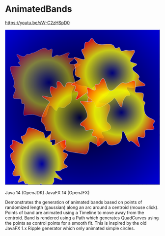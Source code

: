# AnimatedBands
https://youtu.be/sW-C2zHSpD0

![](/media/AnimatedBands.png)

Java 14 (OpenJDK) 
JavaFX 14 (OpenJFX)

Demonstrates the generation of animated bands based on points of randomized length (gaussian) along an arc around a centroid (mouse click). Points of band are animated
using a Timeline to move away from the centroid. Band is rendered using a Path which generates QuadCurves using the points as control points for a smooth fit. This is inspired by the old JavaFX 1.x Ripple generator which only animated simple circles.
